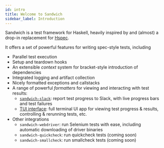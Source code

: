 ```yaml
---
id: intro
title: Welcome to Sandwich
sidebar_label: Introduction
---
```


Sandwich is a test framework for Haskell, heavily inspired by and (almost) a drop-in replacement for [Hspec](http://hspec.github.io/).

It offers a set of powerful features for writing spec-style tests, including

* Parallel test execution
* Setup and teardown hooks
* An extensible *context* system for bracket-style introduction of dependencies
* Integrated logging and artifact collection
* Nicely formatted exceptions and callstacks
* A range of powerful *formatters* for viewing and interacting with test results:
  * [`sandwich-slack`](extensions/sandwich-slack): report test progress to Slack, with live progress bars and test failures
  * [TUI interface](formatters/tui): full terminal UI app for viewing test progress & results, controlling & rerunning tests, etc.
* Other integrations
  * `sandwich-webdriver`: run Selenium tests with ease, including automatic downloading of driver binaries
  * `sandwich-quickcheck`: run quickcheck tests (coming soon)
  * `sandwich-smallcheck`: run smallcheck tests (coming soon)

